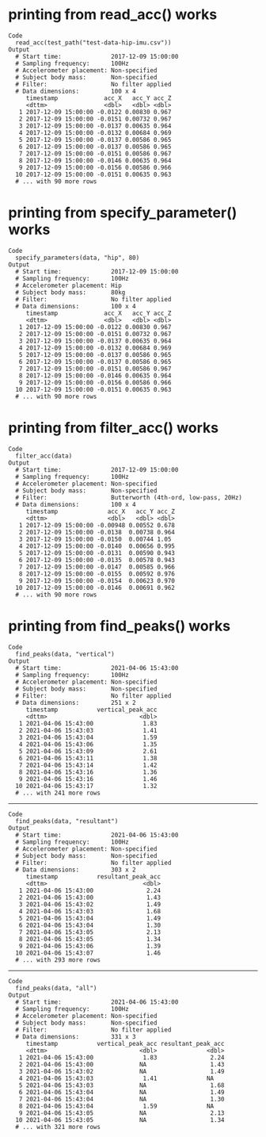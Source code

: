 # printing from read_acc() works

    Code
      read_acc(test_path("test-data-hip-imu.csv"))
    Output
      # Start time:              2017-12-09 15:00:00
      # Sampling frequency:      100Hz
      # Accelerometer placement: Non-specified
      # Subject body mass:       Non-specified
      # Filter:                  No filter applied
      # Data dimensions:         100 x 4
         timestamp             acc_X   acc_Y acc_Z
         <dttm>                <dbl>   <dbl> <dbl>
       1 2017-12-09 15:00:00 -0.0122 0.00830 0.967
       2 2017-12-09 15:00:00 -0.0151 0.00732 0.967
       3 2017-12-09 15:00:00 -0.0137 0.00635 0.964
       4 2017-12-09 15:00:00 -0.0132 0.00684 0.969
       5 2017-12-09 15:00:00 -0.0137 0.00586 0.965
       6 2017-12-09 15:00:00 -0.0137 0.00586 0.965
       7 2017-12-09 15:00:00 -0.0151 0.00586 0.967
       8 2017-12-09 15:00:00 -0.0146 0.00635 0.964
       9 2017-12-09 15:00:00 -0.0156 0.00586 0.966
      10 2017-12-09 15:00:00 -0.0151 0.00635 0.963
      # ... with 90 more rows

# printing from specify_parameter() works

    Code
      specify_parameters(data, "hip", 80)
    Output
      # Start time:              2017-12-09 15:00:00
      # Sampling frequency:      100Hz
      # Accelerometer placement: Hip
      # Subject body mass:       80kg
      # Filter:                  No filter applied
      # Data dimensions:         100 x 4
         timestamp             acc_X   acc_Y acc_Z
         <dttm>                <dbl>   <dbl> <dbl>
       1 2017-12-09 15:00:00 -0.0122 0.00830 0.967
       2 2017-12-09 15:00:00 -0.0151 0.00732 0.967
       3 2017-12-09 15:00:00 -0.0137 0.00635 0.964
       4 2017-12-09 15:00:00 -0.0132 0.00684 0.969
       5 2017-12-09 15:00:00 -0.0137 0.00586 0.965
       6 2017-12-09 15:00:00 -0.0137 0.00586 0.965
       7 2017-12-09 15:00:00 -0.0151 0.00586 0.967
       8 2017-12-09 15:00:00 -0.0146 0.00635 0.964
       9 2017-12-09 15:00:00 -0.0156 0.00586 0.966
      10 2017-12-09 15:00:00 -0.0151 0.00635 0.963
      # ... with 90 more rows

# printing from filter_acc() works

    Code
      filter_acc(data)
    Output
      # Start time:              2017-12-09 15:00:00
      # Sampling frequency:      100Hz
      # Accelerometer placement: Non-specified
      # Subject body mass:       Non-specified
      # Filter:                  Butterworth (4th-ord, low-pass, 20Hz)
      # Data dimensions:         100 x 4
         timestamp              acc_X   acc_Y acc_Z
         <dttm>                 <dbl>   <dbl> <dbl>
       1 2017-12-09 15:00:00 -0.00948 0.00552 0.678
       2 2017-12-09 15:00:00 -0.0138  0.00738 0.964
       3 2017-12-09 15:00:00 -0.0150  0.00744 1.05 
       4 2017-12-09 15:00:00 -0.0140  0.00656 0.995
       5 2017-12-09 15:00:00 -0.0131  0.00590 0.943
       6 2017-12-09 15:00:00 -0.0135  0.00578 0.943
       7 2017-12-09 15:00:00 -0.0147  0.00585 0.966
       8 2017-12-09 15:00:00 -0.0155  0.00592 0.976
       9 2017-12-09 15:00:00 -0.0154  0.00623 0.970
      10 2017-12-09 15:00:00 -0.0146  0.00691 0.962
      # ... with 90 more rows

# printing from find_peaks() works

    Code
      find_peaks(data, "vertical")
    Output
      # Start time:              2021-04-06 15:43:00
      # Sampling frequency:      100Hz
      # Accelerometer placement: Non-specified
      # Subject body mass:       Non-specified
      # Filter:                  No filter applied
      # Data dimensions:         251 x 2
         timestamp           vertical_peak_acc
         <dttm>                          <dbl>
       1 2021-04-06 15:43:00              1.83
       2 2021-04-06 15:43:03              1.41
       3 2021-04-06 15:43:04              1.59
       4 2021-04-06 15:43:06              1.35
       5 2021-04-06 15:43:09              2.61
       6 2021-04-06 15:43:11              1.38
       7 2021-04-06 15:43:14              1.42
       8 2021-04-06 15:43:16              1.36
       9 2021-04-06 15:43:16              1.46
      10 2021-04-06 15:43:17              1.32
      # ... with 241 more rows

---

    Code
      find_peaks(data, "resultant")
    Output
      # Start time:              2021-04-06 15:43:00
      # Sampling frequency:      100Hz
      # Accelerometer placement: Non-specified
      # Subject body mass:       Non-specified
      # Filter:                  No filter applied
      # Data dimensions:         303 x 2
         timestamp           resultant_peak_acc
         <dttm>                           <dbl>
       1 2021-04-06 15:43:00               2.24
       2 2021-04-06 15:43:00               1.43
       3 2021-04-06 15:43:02               1.49
       4 2021-04-06 15:43:03               1.68
       5 2021-04-06 15:43:04               1.49
       6 2021-04-06 15:43:04               1.30
       7 2021-04-06 15:43:05               2.13
       8 2021-04-06 15:43:05               1.34
       9 2021-04-06 15:43:06               1.39
      10 2021-04-06 15:43:07               1.46
      # ... with 293 more rows

---

    Code
      find_peaks(data, "all")
    Output
      # Start time:              2021-04-06 15:43:00
      # Sampling frequency:      100Hz
      # Accelerometer placement: Non-specified
      # Subject body mass:       Non-specified
      # Filter:                  No filter applied
      # Data dimensions:         331 x 3
         timestamp           vertical_peak_acc resultant_peak_acc
         <dttm>                          <dbl>              <dbl>
       1 2021-04-06 15:43:00              1.83               2.24
       2 2021-04-06 15:43:00             NA                  1.43
       3 2021-04-06 15:43:02             NA                  1.49
       4 2021-04-06 15:43:03              1.41              NA   
       5 2021-04-06 15:43:03             NA                  1.68
       6 2021-04-06 15:43:04             NA                  1.49
       7 2021-04-06 15:43:04             NA                  1.30
       8 2021-04-06 15:43:04              1.59              NA   
       9 2021-04-06 15:43:05             NA                  2.13
      10 2021-04-06 15:43:05             NA                  1.34
      # ... with 321 more rows

